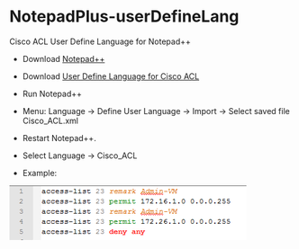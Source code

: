 # NotepadPlus-userDefineLang
Cisco ACL User Define Language for Notepad++

* Download [Notepad++](http://notepad-plus-plus.org/)

* Download [User Define Language for Cisco ACL](https://raw.githubusercontent.com/ikashapov/NotepadPlus-userDefineLang/master/Cisco_ACL.xml)

* Run Notepad++

* Menu: Language -> Define User Language -> Import -> Select saved file Cisco_ACL.xml

* Restart Notepad++.

* Select Language -> Cisco_ACL

* Example:

![Cisco_ACL](img/Cisco_ACL.png)
